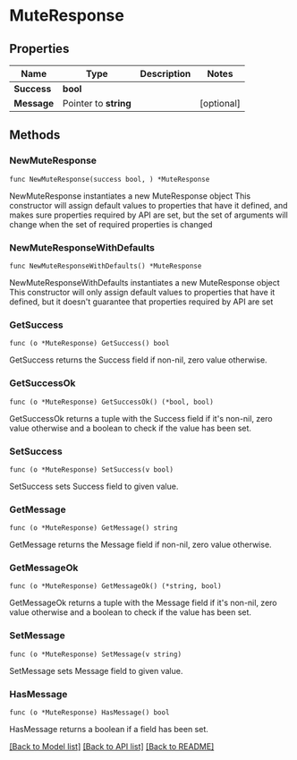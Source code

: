 # MuteResponse

## Properties

Name | Type | Description | Notes
------------ | ------------- | ------------- | -------------
**Success** | **bool** |  | 
**Message** | Pointer to **string** |  | [optional] 

## Methods

### NewMuteResponse

`func NewMuteResponse(success bool, ) *MuteResponse`

NewMuteResponse instantiates a new MuteResponse object
This constructor will assign default values to properties that have it defined,
and makes sure properties required by API are set, but the set of arguments
will change when the set of required properties is changed

### NewMuteResponseWithDefaults

`func NewMuteResponseWithDefaults() *MuteResponse`

NewMuteResponseWithDefaults instantiates a new MuteResponse object
This constructor will only assign default values to properties that have it defined,
but it doesn't guarantee that properties required by API are set

### GetSuccess

`func (o *MuteResponse) GetSuccess() bool`

GetSuccess returns the Success field if non-nil, zero value otherwise.

### GetSuccessOk

`func (o *MuteResponse) GetSuccessOk() (*bool, bool)`

GetSuccessOk returns a tuple with the Success field if it's non-nil, zero value otherwise
and a boolean to check if the value has been set.

### SetSuccess

`func (o *MuteResponse) SetSuccess(v bool)`

SetSuccess sets Success field to given value.


### GetMessage

`func (o *MuteResponse) GetMessage() string`

GetMessage returns the Message field if non-nil, zero value otherwise.

### GetMessageOk

`func (o *MuteResponse) GetMessageOk() (*string, bool)`

GetMessageOk returns a tuple with the Message field if it's non-nil, zero value otherwise
and a boolean to check if the value has been set.

### SetMessage

`func (o *MuteResponse) SetMessage(v string)`

SetMessage sets Message field to given value.

### HasMessage

`func (o *MuteResponse) HasMessage() bool`

HasMessage returns a boolean if a field has been set.


[[Back to Model list]](../README.md#documentation-for-models) [[Back to API list]](../README.md#documentation-for-api-endpoints) [[Back to README]](../README.md)


